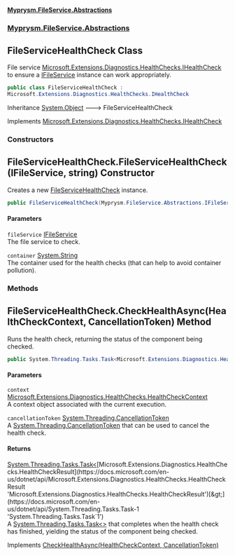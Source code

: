 #### [Myprysm.FileService.Abstractions](index.md 'index')
### [Myprysm.FileService.Abstractions](index.md#Myprysm_FileService_Abstractions 'Myprysm.FileService.Abstractions')
## FileServiceHealthCheck Class
File service [Microsoft.Extensions.Diagnostics.HealthChecks.IHealthCheck](https://docs.microsoft.com/en-us/dotnet/api/Microsoft.Extensions.Diagnostics.HealthChecks.IHealthCheck 'Microsoft.Extensions.Diagnostics.HealthChecks.IHealthCheck') to ensure a [IFileService](Myprysm_FileService_Abstractions_IFileService.md 'Myprysm.FileService.Abstractions.IFileService') instance can work appropriately.  
```csharp
public class FileServiceHealthCheck :
Microsoft.Extensions.Diagnostics.HealthChecks.IHealthCheck
```

Inheritance [System.Object](https://docs.microsoft.com/en-us/dotnet/api/System.Object 'System.Object') &#129106; FileServiceHealthCheck  

Implements [Microsoft.Extensions.Diagnostics.HealthChecks.IHealthCheck](https://docs.microsoft.com/en-us/dotnet/api/Microsoft.Extensions.Diagnostics.HealthChecks.IHealthCheck 'Microsoft.Extensions.Diagnostics.HealthChecks.IHealthCheck')  
### Constructors
<a name='Myprysm_FileService_Abstractions_FileServiceHealthCheck_FileServiceHealthCheck(Myprysm_FileService_Abstractions_IFileService_string)'></a>
## FileServiceHealthCheck.FileServiceHealthCheck(IFileService, string) Constructor
Creates a new [FileServiceHealthCheck](Myprysm_FileService_Abstractions_FileServiceHealthCheck.md 'Myprysm.FileService.Abstractions.FileServiceHealthCheck') instance.  
```csharp
public FileServiceHealthCheck(Myprysm.FileService.Abstractions.IFileService fileService, string container);
```
#### Parameters
<a name='Myprysm_FileService_Abstractions_FileServiceHealthCheck_FileServiceHealthCheck(Myprysm_FileService_Abstractions_IFileService_string)_fileService'></a>
`fileService` [IFileService](Myprysm_FileService_Abstractions_IFileService.md 'Myprysm.FileService.Abstractions.IFileService')  
The file service to check.
  
<a name='Myprysm_FileService_Abstractions_FileServiceHealthCheck_FileServiceHealthCheck(Myprysm_FileService_Abstractions_IFileService_string)_container'></a>
`container` [System.String](https://docs.microsoft.com/en-us/dotnet/api/System.String 'System.String')  
The container used for the health checks (that can help to avoid container pollution).
  
  
### Methods
<a name='Myprysm_FileService_Abstractions_FileServiceHealthCheck_CheckHealthAsync(Microsoft_Extensions_Diagnostics_HealthChecks_HealthCheckContext_System_Threading_CancellationToken)'></a>
## FileServiceHealthCheck.CheckHealthAsync(HealthCheckContext, CancellationToken) Method
Runs the health check, returning the status of the component being checked.  
```csharp
public System.Threading.Tasks.Task<Microsoft.Extensions.Diagnostics.HealthChecks.HealthCheckResult> CheckHealthAsync(Microsoft.Extensions.Diagnostics.HealthChecks.HealthCheckContext context, System.Threading.CancellationToken cancellationToken=default(System.Threading.CancellationToken));
```
#### Parameters
<a name='Myprysm_FileService_Abstractions_FileServiceHealthCheck_CheckHealthAsync(Microsoft_Extensions_Diagnostics_HealthChecks_HealthCheckContext_System_Threading_CancellationToken)_context'></a>
`context` [Microsoft.Extensions.Diagnostics.HealthChecks.HealthCheckContext](https://docs.microsoft.com/en-us/dotnet/api/Microsoft.Extensions.Diagnostics.HealthChecks.HealthCheckContext 'Microsoft.Extensions.Diagnostics.HealthChecks.HealthCheckContext')  
A context object associated with the current execution.
  
<a name='Myprysm_FileService_Abstractions_FileServiceHealthCheck_CheckHealthAsync(Microsoft_Extensions_Diagnostics_HealthChecks_HealthCheckContext_System_Threading_CancellationToken)_cancellationToken'></a>
`cancellationToken` [System.Threading.CancellationToken](https://docs.microsoft.com/en-us/dotnet/api/System.Threading.CancellationToken 'System.Threading.CancellationToken')  
A [System.Threading.CancellationToken](https://docs.microsoft.com/en-us/dotnet/api/System.Threading.CancellationToken 'System.Threading.CancellationToken') that can be used to cancel the health check.
  
#### Returns
[System.Threading.Tasks.Task&lt;](https://docs.microsoft.com/en-us/dotnet/api/System.Threading.Tasks.Task-1 'System.Threading.Tasks.Task`1')[Microsoft.Extensions.Diagnostics.HealthChecks.HealthCheckResult](https://docs.microsoft.com/en-us/dotnet/api/Microsoft.Extensions.Diagnostics.HealthChecks.HealthCheckResult 'Microsoft.Extensions.Diagnostics.HealthChecks.HealthCheckResult')[&gt;](https://docs.microsoft.com/en-us/dotnet/api/System.Threading.Tasks.Task-1 'System.Threading.Tasks.Task`1')  
A [System.Threading.Tasks.Task&lt;&gt;](https://docs.microsoft.com/en-us/dotnet/api/System.Threading.Tasks.Task-1 'System.Threading.Tasks.Task`1') that completes when the health check has finished, yielding the status of the component being checked.

Implements [CheckHealthAsync(HealthCheckContext, CancellationToken)](https://docs.microsoft.com/en-us/dotnet/api/Microsoft.Extensions.Diagnostics.HealthChecks.IHealthCheck.CheckHealthAsync#Microsoft_Extensions_Diagnostics_HealthChecks_IHealthCheck_CheckHealthAsync_Microsoft_Extensions_Diagnostics_HealthChecks_HealthCheckContext,System_Threading_CancellationToken_ 'Microsoft.Extensions.Diagnostics.HealthChecks.IHealthCheck.CheckHealthAsync(Microsoft.Extensions.Diagnostics.HealthChecks.HealthCheckContext,System.Threading.CancellationToken)')  
  
